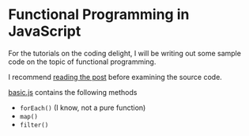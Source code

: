 # Functional Programming in JavaScript

For the tutorials on the coding delight, I will be writing out some sample code on the topic of functional programming. 

I recommend <a href="http://www.thecodingdelight.com/functional-programming-javascript-map/"> reading the post</a> before examining the source code.

<a href="https://github.com/JWLee89/The-Coding-Delight/blob/master/JavaScript/functional-programming/basic.js">basic.js</a> contains the following methods 

* <code>forEach()</code> (I know, not a pure function)
* <code>map()</code>
* <code>filter()</code>
